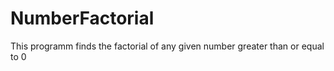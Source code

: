 # NumberFactorial

This programm finds the factorial of any given number greater than or equal to 0
